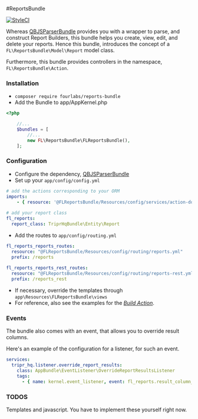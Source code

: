 #ReportsBundle

[![StyleCI](https://styleci.io/repos/75387636/shield?branch=master)](https://styleci.io/repos/75387636)

Whereas [QBJSParserBundle](https://github.com/fourlabsldn/QBJSParserBundle) provides you with a wrapper to parse,
and construct Report Builders, this bundle helps you create, view, edit, and delete your reports. Hence this bundle,
introduces the concept of a `FL\ReportsBundle\Model\Report` model class.

Furthermore, this bundle provides controllers in the namespace, `FL\ReportsBundle\Action`.

### Installation

- `composer require fourlabs/reports-bundle`
- Add the Bundle to app/AppKernel.php

```php
<?php

    //...
    $bundles = [
        //...
        new FL\ReportsBundle\FLReportsBundle(),
    ];
```

### Configuration

- Configure the dependency, [QBJSParserBundle](https://github.com/fourlabsldn/QBJSParserBundle)
- Set up your `app/config/config.yml`
```yaml
# add the actions corresponding to your ORM
imports:
    - { resource: '@FLReportsBundle/Resources/config/services/action-doctrine-orm.yml' }
    
# add your report class
fl_reports:
  report_class: TriprHqBundle\Entity\Report
```
- Add the routes to `app/config/routing.yml`
```yaml
fl_reports_reports_routes:
  resource: "@FLReportsBundle/Resources/config/routing/reports.yml"
  prefix: /reports
  
fl_reports_reports_rest_routes:
  resource: "@FLReportsBundle/Resources/config/routing/reports-rest.yml"
  prefix: /reports_rest
```
- If necessary, override the templates through `app\Resources\FLReportsBundle\views`
- For reference, also see the examples for the [*Build Action*](docs/Build.md).


### Events

The bundle also comes with an event, that allows you to override result columns. 

Here's an example of the configuration for a listener, for such an event.

```yaml
services:
  tripr_hq.listener.override_report_results:
    class: AppBundle\EventListener\OverrideReportResultsListener
    tags:
      - { name: kernel.event_listener, event: fl_reports.result_column_created, method: onResultColumnCreated }
```

### TODOS

Templates and javascript. You have to implement these yourself right now.